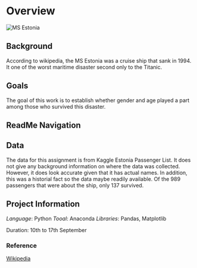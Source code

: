 # Overview
![MS Estonia](https://en.wikipedia.org/wiki/MS_Estonia#/media/File:MS_Estonia_model.jpg)

## Background
According to wikipedia, the MS Estonia was a cruise ship that sank in 1994. It one of the worst maritime disaster second only to the Titanic.

## Goals
The goal of this work is to establish whether gender and age played a part among those who survived this disaster. 

## ReadMe Navigation

## Data
The data for this assignment is from Kaggle Estonia Passenger List. It does not give any background information on where the data was collected. However, it does look accurate given that it has actual names. In addition, this was a historial fact so the data maybe readily available. Of the 989 passengers that were about the ship, only 137 survived.

## Project Information

*Language*: Python
*Tooal*: Anaconda
*Libraries*: Pandas, Matplotlib

Duration: 10th to 17th September

### Reference
[Wikipedia](https://en.wikipedia.org/wiki/MS_Estonia)
